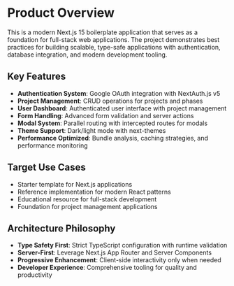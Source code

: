 # Product Overview

This is a modern Next.js 15 boilerplate application that serves as a foundation for full-stack web applications. The project demonstrates best practices for building scalable, type-safe applications with authentication, database integration, and modern development tooling.

## Key Features

- **Authentication System**: Google OAuth integration with NextAuth.js v5
- **Project Management**: CRUD operations for projects and phases
- **User Dashboard**: Authenticated user interface with project management
- **Form Handling**: Advanced form validation and server actions
- **Modal System**: Parallel routing with intercepted routes for modals
- **Theme Support**: Dark/light mode with next-themes
- **Performance Optimized**: Bundle analysis, caching strategies, and performance monitoring

## Target Use Cases

- Starter template for Next.js applications
- Reference implementation for modern React patterns
- Educational resource for full-stack development
- Foundation for project management applications

## Architecture Philosophy

- **Type Safety First**: Strict TypeScript configuration with runtime validation
- **Server-First**: Leverage Next.js App Router and Server Components
- **Progressive Enhancement**: Client-side interactivity only when needed
- **Developer Experience**: Comprehensive tooling for quality and productivity
